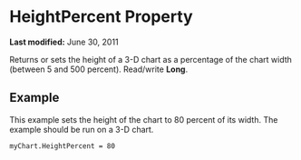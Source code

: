 
# HeightPercent Property

 **Last modified:** June 30, 2011

Returns or sets the height of a 3-D chart as a percentage of the chart width (between 5 and 500 percent). Read/write  **Long**.

## Example

This example sets the height of the chart to 80 percent of its width. The example should be run on a 3-D chart.


```
myChart.HeightPercent = 80
```

